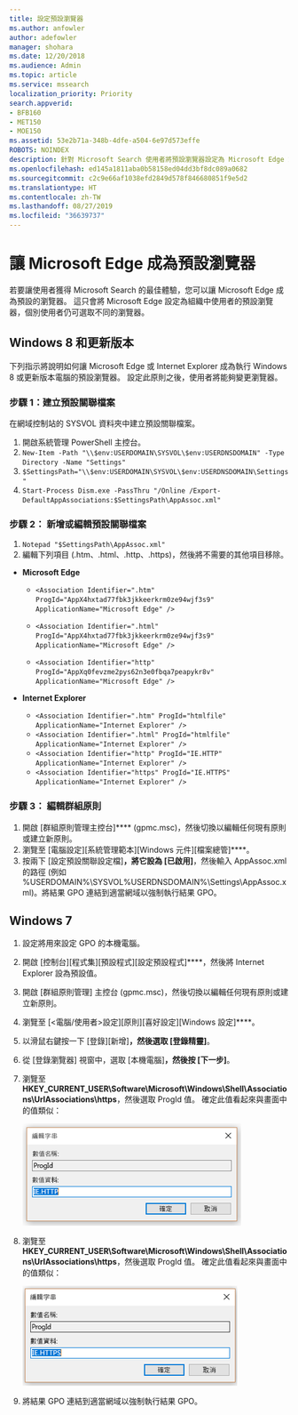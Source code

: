```yaml
---
title: 設定預設瀏覽器
ms.author: anfowler
author: adefowler
manager: shohara
ms.date: 12/20/2018
ms.audience: Admin
ms.topic: article
ms.service: mssearch
localization_priority: Priority
search.appverid:
- BFB160
- MET150
- MOE150
ms.assetid: 53e2b71a-348b-4dfe-a504-6e97d573effe
ROBOTS: NOINDEX
description: 針對 Microsoft Search 使用者將預設瀏覽器設定為 Microsoft Edge 或 Internet Explorer。
ms.openlocfilehash: ed145a1811aba0b58158ed04dd3bf8dc089a0682
ms.sourcegitcommit: c2c9e66af1038efd2849d578f846680851f9e5d2
ms.translationtype: HT
ms.contentlocale: zh-TW
ms.lasthandoff: 08/27/2019
ms.locfileid: "36639737"
---
```

# <a name="make-microsoft-edge-the-default-browser"></a>讓 Microsoft Edge 成為預設瀏覽器
  
若要讓使用者獲得 Microsoft Search 的最佳體驗，您可以讓 Microsoft Edge 成為預設的瀏覽器。 這只會將 Microsoft Edge 設定為組織中使用者的預設瀏覽器，個別使用者仍可選取不同的瀏覽器。
  
  
## <a name="windows-8-and-later"></a>Windows 8 和更新版本

下列指示將說明如何讓 Microsoft Edge 或 Internet Explorer 成為執行 Windows 8 或更新版本電腦的預設瀏覽器。 設定此原則之後，使用者將能夠變更瀏覽器。
  
### <a name="step-1-create-the-default-associations-file"></a>步驟 1：建立預設關聯檔案
在網域控制站的 SYSVOL 資料夾中建立預設關聯檔案。

1. 開啟系統管理 PowerShell 主控台。
1. `New-Item -Path "\\$env:USERDOMAIN\SYSVOL\$env:USERDNSDOMAIN" -Type Directory -Name "Settings"`
1. `$SettingsPath="\\$env:USERDOMAIN\SYSVOL\$env:USERDNSDOMAIN\Settings"`
1. `Start-Process Dism.exe -PassThru "/Online /Export-DefaultAppAssociations:$SettingsPath\AppAssoc.xml"`
    
  
### <a name="step-2-add-or-edit-the-default-associations-file"></a>步驟 2： 新增或編輯預設關聯檔案

1. `Notepad "$SettingsPath\AppAssoc.xml"`
1. 編輯下列項目 (.htm、.html、.http、.https)，然後將不需要的其他項目移除。
  - **Microsoft Edge**
    - `<Association Identifier=".htm" ProgId="AppX4hxtad77fbk3jkkeerkrm0ze94wjf3s9" ApplicationName="Microsoft Edge" />`
              
    - `<Association Identifier=".html" ProgId="AppX4hxtad77fbk3jkkeerkrm0ze94wjf3s9" ApplicationName="Microsoft Edge" />`
    - `<Association Identifier="http" ProgId="AppXq0fevzme2pys62n3e0fbqa7peapykr8v" ApplicationName="Microsoft Edge" />`
    
  - **Internet Explorer**
    
    - `<Association Identifier=".htm" ProgId="htmlfile" ApplicationName="Internet Explorer" />`        
    - `<Association Identifier=".html" ProgId="htmlfile" ApplicationName="Internet Explorer" />`
    - `<Association Identifier="http" ProgId="IE.HTTP" ApplicationName="Internet Explorer" />`
    - `<Association Identifier="https" ProgId="IE.HTTPS" ApplicationName="Internet Explorer" />`

### <a name="step-3-edit-the-group-policy"></a>步驟 3： 編輯群組原則

1. 開啟 [群組原則管理主控台]**** (gpmc.msc)，然後切換以編輯任何現有原則或建立新原則。
1. 瀏覽至 [電腦設定]\[系統管理範本]\[Windows 元件]\[檔案總管]****。
1. 按兩下 [設定預設關聯設定檔]****，將它設為 [已啟用]****，然後輸入 AppAssoc.xml 的路徑 (例如 %USERDOMAIN%\SYSVOL\%USERDNSDOMAIN%\Settings\AppAssoc.xml)。將結果 GPO 連結到適當網域以強制執行結果 GPO。

  
## <a name="windows-7"></a>Windows 7

1. 設定將用來設定 GPO 的本機電腦。
    
1. 開啟 [控制台]\[程式集]\[預設程式]\[設定預設程式]****，然後將 Internet Explorer 設為預設值。 
    
2. 開啟 [群組原則管理] 主控台 (gpmc.msc)，然後切換以編輯任何現有原則或建立新原則。
    
1. 瀏覽至 [\<電腦/使用者\>設定]\[原則]\[喜好設定]\[Windows 設定]****。
    
2. 以滑鼠右鍵按一下 [登錄]\[新增]****，然後選取 [登錄精靈]****。
    
3. 從 [登錄瀏覽器] 視窗中，選取 [本機電腦]****，然後按 [下一步]****。
    
4. 瀏覽至 **HKEY_CURRENT_USER\Software\Microsoft\Windows\Shell\Associations\UrlAssociations\https**，然後選取 ProgId 值。 確定此值看起來與畫面中的值類似： 
    
    ![在 [編輯字串] 中選取 ProgID 值](media/f6173dcc-b898-4967-8c40-4b0fe411a92b.png)
  
5. 瀏覽至 **HKEY_CURRENT_USER\Software\Microsoft\Windows\Shell\Associations\UrlAssociations\https**，然後選取 ProgId 值。 確定此值看起來與畫面中的值類似： 
    
    ![在 [編輯字串] 中針對 HTTPS 選取 ProgId](media/3519e13b-4fe7-4d15-946c-82fd50fc49bb.png)
  
3. 將結果 GPO 連結到適當網域以強制執行結果 GPO。
    
